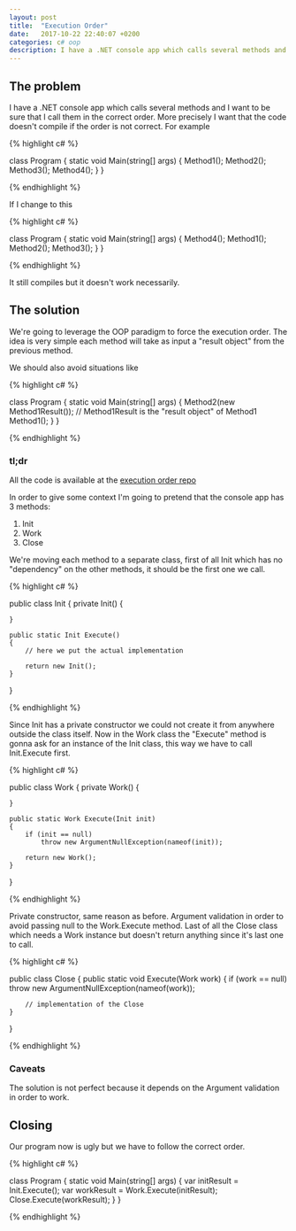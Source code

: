 ```yaml
---
layout: post
title:  "Execution Order"
date:   2017-10-22 22:40:07 +0200
categories: c# oop
description: I have a .NET console app which calls several methods and I want to be sure that I call them in the correct order. More precisely I want that the code doesn't compile if the order is not correct.
---
```


## The problem
I have a .NET console app which calls several methods and I want to be sure that I call them in the correct order. More precisely I want that the code doesn't compile if the order is not correct. For example

{% highlight c# %}

class Program
{
    static void Main(string[] args)
    {
        Method1();
        Method2();
        Method3();
        Method4();
    }
}

{% endhighlight %}

If I change to this 

{% highlight c# %}

class Program
{
    static void Main(string[] args)
    {
        Method4();
        Method1();
        Method2();
        Method3();
    }
}

{% endhighlight %}

It still compiles but it doesn't work necessarily.

## The solution
We're going to leverage the OOP paradigm to force the execution order. The idea is very simple each method will take as input a "result object" from the previous method. 

We should also avoid situations like 

{% highlight c# %}

class Program
{
    static void Main(string[] args)
    {
        Method2(new Method1Result()); // Method1Result is the "result object" of Method1
        Method1();
    }
}

{% endhighlight %}

### tl;dr

All the code is available at the [execution order repo](https://github.com/davidelettieri/execution-order "execution order repo")

In order to give some context I'm going to pretend that the console app has 3 methods:
1. Init
2. Work
3. Close

We're moving each method to a separate class, first of all Init which has no "dependency" on the other methods, it should be the first one we call.

{% highlight c# %}

public class Init
{
    private Init()
    {

    }

    public static Init Execute()
    {
        // here we put the actual implementation

        return new Init();
    }
}

{% endhighlight %}

Since Init has a private constructor we could not create it from anywhere outside the class itself. Now in the Work class the "Execute" method is gonna ask for an instance of the Init class, this way we have to call Init.Execute first.

{% highlight c# %}

public class Work
{
    private Work()
    {

    }

    public static Work Execute(Init init)
    {
        if (init == null)
            throw new ArgumentNullException(nameof(init));

        return new Work();
    }
}

{% endhighlight %}

Private constructor, same reason as before. Argument validation in order to avoid passing null to the Work.Execute method. Last of all the Close class which needs a Work instance but doesn't return anything since it's last one to call.

{% highlight c# %}

public class Close
{
    public static void Execute(Work work)
    {
        if (work == null)
            throw new ArgumentNullException(nameof(work));

        // implementation of the Close
    }
}

{% endhighlight %}

### Caveats
The solution is not perfect because it depends on the Argument validation in order to work.

## Closing
Our program now is ugly but we have to follow the correct order.

{% highlight c# %}

class Program
{
    static void Main(string[] args)
    {
        var initResult = Init.Execute();
        var workResult = Work.Execute(initResult);
        Close.Execute(workResult);
    }
}
    
{% endhighlight %}